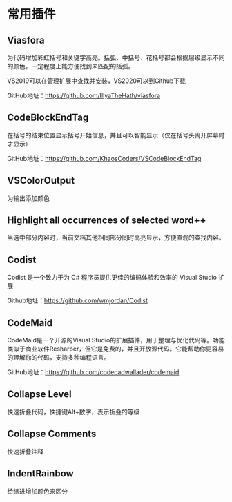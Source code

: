 # 常用插件

## Viasfora

为代码增加彩虹括号和关键字高亮。括弧、中括号、花括号都会根据层级显示不同的颜色，一定程度上能方便找到未匹配的括弧。

VS2019可以在管理扩展中查找并安装，VS2020可以到Github下载

GitHub地址：https://github.com/IllyaTheHath/viasfora

## CodeBlockEndTag

在括号的结束位置显示括号开始信息，并且可以智能显示（仅在括号头离开屏幕时才显示）

GitHub地址：https://github.com/KhaosCoders/VSCodeBlockEndTag

## VSColorOutput

为输出添加颜色

## Highlight all occurrences of selected word++

当选中部分内容时，当前文档其他相同部分同时高亮显示，方便直观的查找内容。

## Codist

Codist 是一个致力于为 C# 程序员提供更佳的编码体验和效率的 Visual Studio 扩展

Github地址：https://github.com/wmjordan/Codist

## CodeMaid

CodeMaid是一个开源的Visual Studio的扩展插件，用于整理与优化代码等。功能类似于商业软件Resharper，但它是免费的，并且开放源代码。它能帮助你更容易的理解你的代码，支持多种编程语言。

GitHub地址：https://github.com/codecadwallader/codemaid

## Collapse Level

快速折叠代码，快捷键Alt+数字，表示折叠的等级

## Collapse Comments

快速折叠注释

## IndentRainbow

给缩进增加颜色来区分
